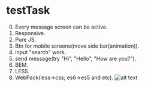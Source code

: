 # testTask
0. Every message screen can be active.
1. Responsive.
2. Pure JS.
3. Btn for mobile screens(move side bar(animation)).
4. input "search" work.
5. send message(try "Hi", "Hello", "How are you?").
6. BEM.
7. LESS.
8. WebPack(less->css; es6->es5 and etc).
![alt text](https://scontent.fdnk1-1.fna.fbcdn.net/v/t35.0-12/28417941_204581023459865_1422598577_o.jpg?oh=8b624c6f322d6e76bd007e59c0e3fea5&oe=5A9466A8)

